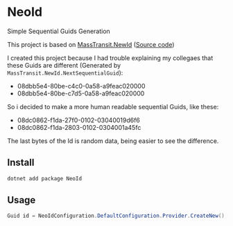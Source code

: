 # NeoId
Simple Sequential Guids Generation

This project is based on [MassTransit.NewId](https://masstransit.io/documentation/patterns/newid) ([Source code](https://github.com/phatboyg/NewId))

I created this project because I had trouble explaining my collegaes that these Guids are different (Generated by `MassTransit.NewId.NextSequentialGuid`):

- 08dbb5e4-80be-c4c0-0a58-a9feac020000
- 08dbb5e4-80be-c7d5-0a58-a9feac020000


So i decided to make a more human readable sequential Guids, like these:

- 08dc0862-f1da-27f0-0102-03040019d6f6
- 08dc0862-f1da-2803-0102-0304001a45fc

The last bytes of the Id is random data, being easier to see the difference.

## Install

```bash
dotnet add package NeoId
```

## Usage

```csharp
Guid id = NeoIdConfiguration.DefaultConfiguration.Provider.CreateNew();
```

